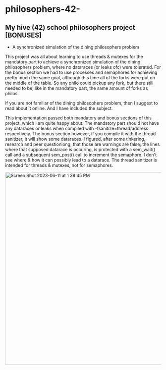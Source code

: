 # philosophers-42-
## My hive (42) school philosophers project [BONUSES]
- A synchronized simulation of the dining philosophers problem

This project was all about learning to use threads & mutexes for the mandatory part to achieve a synchronized simulation of the dining philosophers problem, where no dataraces (or leaks ofc) were tolerated.
For the bonus section we had to use processes and semaphores for achieving pretty much the same goal, although this time all of the forks were put on the middle of the table. So any philo could pickup any fork, but there still needed to be, like in the mandatory part, the same amount of forks as philos.

If you are not familiar of the dining philosophers problem, then I suggest to read about it online. And I have included the subject.

This implementation passed both mandatory and bonus sections of this project, which I am quite happy about. The mandatory part should not have any dataraces or leaks when compiled with -fsanitize=thread/address respectively.
The bonus section however, if you compile it with the thread sanitizer, it will show some dataraces. I figured, after some tinkering, research and peer questioniong, that those are warnings are false; the lines where that supposed datarace is occuring, is protected with a sem_wait() call and a subsequent sem_post() call to increment the semaphore. I don't see where & how it can possibly lead to a datarace. The thread sanitizer is intended for threads & mutexes, not for semaphores.

<img width="622" alt="Screen Shot 2023-06-11 at 1 38 45 PM" src="https://github.com/kenlies/philosophers-42-/assets/97135325/2eefe29d-c944-41c3-8a10-1b2c3bac8717">
